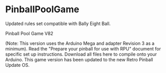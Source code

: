 # PinballPoolGame
Updated rules set compatible with Bally Eight Ball.

Pinball Pool Game V82

(Note: This version uses the Arduino Mega and adapter Revision 3 as a minimum). Read the "Prepare your pinball for use with RPU" document for specific set up instructions.
Download all files here to compile onto your Arduino.
This game version has been updated to the new Retro Pinball Update OS.

